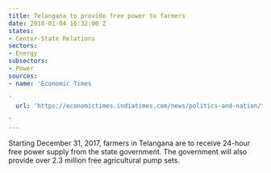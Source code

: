 ```yaml
---
title: Telangana to provide free power to farmers
date: 2018-01-04 16:32:00 Z
states:
- Center-State Relations
sectors:
- Energy
subsectors:
- Power
sources:
- name: 'Economic Times

'
  url: 'https://economictimes.indiatimes.com/news/politics-and-nation/telangana-farmers-to-get-24-hour-free-electricity-from-dec-31/articleshow/62284021.cms

'
---
```


Starting December 31, 2017, farmers in Telangana are to receive 24-hour free power supply from the state government. The government will also provide over 2.3 million free agricultural pump sets.
